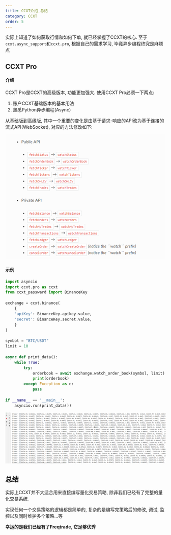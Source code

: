 ```yaml
---
title: CCXT介绍_总结
category: CCXT
order: 5
---
```


实际上知道了如何获取行情和如何下单, 就已经掌握了CCXT的核心. 至于`ccxt.async_support`和`ccxt.pro`, 根据自己的需求学习, 毕竟异步编程终究是麻烦点

## CCXT Pro

#### 介绍

CCXT Pro是CCXT的高级版本, 功能更加强大. 使用CCXT Pro必须一下两点:
1. 账户CCXT基础版本的基本用法
2. 熟悉Python异步编程(Async)

从基础版到高级版, 其中一个重要的变化是由基于请求-响应的API改为基于连接的流式API(WebSocket), 对应的方法修改如下:

![](../../images/202303081049.png)

#### 示例

```python
import asyncio
import ccxt.pro as ccxt
from ccxt_passward import BinanceKey

exchange = ccxt.binance(
    {
    'apiKey': BinanceKey.apikey.value,
    'secret': BinanceKey.secret.value,
    }
)

symbol = "BTC/USDT"
limit = 10

async def print_data():
    while True:
        try:
            orderbook = await exchange.watch_order_book(symbol, limit)
            print(orderbook)
        except Exception as e:
            pass

if __name__ == '__main__':
    asyncio.run(print_data())
```

![](../../images/202303081054.png)


## 总结

实际上CCXT并不大适合用来直接编写量化交易策略, 除非我们已经有了完整的量化交易系统. 

实现任何一个交易策略的逻辑都是简单的, 复杂的是编写完策略后的修改, 调试, 监控以及同时维护多个策略...等

**幸运的是我们已经有了Freqtrade, 它足够优秀**
